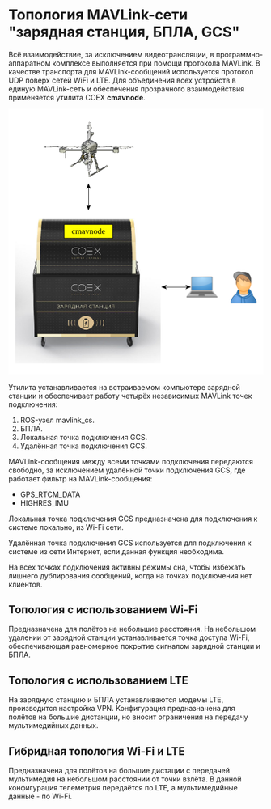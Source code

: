 # Топология MAVLink-сети "зарядная станция, БПЛА, GCS"

Всё взаимодействие, за исключением видеотрансляции, в программно-аппаратном комплексе выполняется при помощи протокола MAVLink. В качестве транспорта для MAVLink-сообщений используется протокол UDP поверх сетей WiFi и LTE. Для объединения всех устройств в единую MAVLink-сеть и обеспечения прозрачного взаимодействия применяется утилита COEX **cmavnode**.

![MAVLink topology](img/mavlink_topology.png)

Утилита устанавливается на встраиваемом компьютере зарядной станции и обеспечивает работу четырёх независимых MAVLink точек подключения:

1. ROS-узел mavlink_cs.
2. БПЛА.
3. Локальная точка подключения GCS.
4. Удалённая точка подключения GCS.

MAVLink-сообщения между всеми точками подключения передаются свободно, за исключением удалённой точки подключения GCS, где работает фильтр на MAVLink-сообщения:

- GPS_RTCM_DATA
- HIGHRES_IMU

Локальная точка подключения GCS предназначена для подключения к системе локально, из Wi-Fi сети.

Удалённая точка подключения GCS используется для подключения к системе из сети Интернет, если данная функция необходима.

На всех точках подключения активны режимы сна, чтобы избежать лишнего дублирования сообщений, когда на точках подключения нет клиентов.

## Топология с использованием Wi-Fi

Предназначена для полётов на небольшие расстояния. На небольшом удалении от зарядной станции устанавливается точка доступа Wi-Fi, обеспечивающая равномерное покрытие сигналом зарядной станции и БПЛА.

## Топология с использованием LTE

На зарядную станцию и БПЛА устанавливаются модемы LTE, производится настройка VPN. Конфигурация предназначена для полётов на большие дистанции, но вносит ограничения на передачу мультимедийных данных.

## Гибридная топология Wi-Fi и LTE

Предназначена для полётов на большие дистации с передачей мультимедия на небольшом расстоянии от точки взлёта. В данной конфигурация телеметрия передаётся по LTE, а мультимедийные данные - по Wi-Fi.

